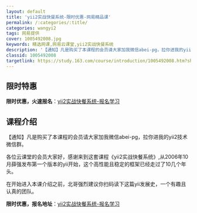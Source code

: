 ```yaml
---
layout: default
title: 'yii2实战快餐系统-限时优惠-网易精品课'
permalink: /:categories/:title/
categories: wangyi2
tags: 网易提供
cover: 1005492008.jpg
keywords: 精选网课,网易云课堂,yii2实战快餐系统
description: '【通知】凡是购买了本课程的会员请大家加我微信abei-pg，拉你进我的yii2技术微信群。各位云课堂的会员大家好，感谢来'
classid: 1005492008
targetlink: https://study.163.com/course/introduction/1005492008.htm?share=1&shareId=1025206652&utm_campaign=share&utm_medium=iphoneShare&utm_source=&utm_u=1025206652
---
```


## 限时特惠

**限时优惠，火速报名**：[yii2实战快餐系统-报名学习](https://study.163.com/course/introduction/1005492008.htm?share=1&shareId=1025206652&utm_campaign=share&utm_medium=iphoneShare&utm_source=&utm_u=1025206652)

## 课程介绍

【通知】凡是购买了本课程的会员请大家加我微信abei-pg，拉你进我的yii2技术微信群。



各位云课堂的会员大家好，感谢来到这套课程《yii2实战快餐系统》,从2006年10月薛强发布第一个版本的yii开始，这个高性能且稳定的框架已经走过了10几个年头。



在开始进入本课介绍之前，北哥强烈建议你扫码读下这篇yii发展史，一个有趣且认真的团队。

**限时优惠，报名地址**：[yii2实战快餐系统-报名学习](https://study.163.com/course/introduction/1005492008.htm?share=1&shareId=1025206652&utm_campaign=share&utm_medium=iphoneShare&utm_source=&utm_u=1025206652)

